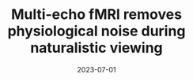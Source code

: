---
title: "Multi-echo fMRI removes physiological noise during naturalistic viewing"
project_id: multi_echo
date: 2023-07-01
conference_id: "OHBM_2023"
presenters:
   - micah_holness
   - joshua_teves
   - tyler_morgan
   - javier_gonzalez-castillo
   - peter_bandettini
   - daniel_handwerker
summary: ""
file: /assets/presentations/Holness_OHBM2023_Printed.pdf
filename: Holness_OHBM2023_Printed.pdf
layout: presentation
---